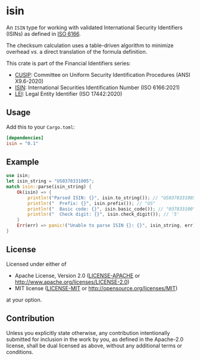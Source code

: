 isin
====
An `ISIN` type for working with validated International Security Identifiers (ISINs) as defined in
[ISO 6166](https://www.iso.org/standard/78502.html).

The checksum calculation uses a table-driven algorithm to minimize overhead _vs._ a direct translation of the formula
definition.

This crate is part of the Financial Identifiers series:

* [CUSIP](https://crates.io/crates/cusip): Committee on Uniform Security Identification Procedures (ANSI X9.6-2020)
* [ISIN](https://crates.io/crates/isin): International Securities Identification Number (ISO 6166:2021)
* [LEI](https://crates.io/crates/lei): Legal Entity Identifier (ISO 17442:2020)

## Usage

Add this to your `Cargo.toml`:

```toml
[dependencies]
isin = "0.1"
```


## Example

```rust
use isin;
let isin_string = "US0378331005";
match isin::parse(isin_string) {
    Ok(isin) => {
        println!("Parsed ISIN: {}", isin.to_string()); // "US0378331005"
        println!("  Prefix: {}", isin.prefix()); // "US"
        println!("  Basic code: {}", isin.basic_code()); // "037833100"
        println!("  Check digit: {}", isin.check_digit()); // '5'
    }
    Err(err) => panic!("Unable to parse ISIN {}: {}", isin_string, err),
}
```


## License

Licensed under either of

 * Apache License, Version 2.0
   ([LICENSE-APACHE](LICENSE-APACHE) or http://www.apache.org/licenses/LICENSE-2.0)
 * MIT license
   ([LICENSE-MIT](LICENSE-MIT) or http://opensource.org/licenses/MIT)

at your option.


## Contribution

Unless you explicitly state otherwise, any contribution intentionally submitted
for inclusion in the work by you, as defined in the Apache-2.0 license, shall be
dual licensed as above, without any additional terms or conditions.
